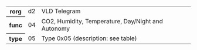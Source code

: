 <table>
    <tr>
      <th>rorg</th>
      <td>d2</td>
      <td>VLD Telegram</td>
    </tr>
    <tr>
      <th>func</th>
      <td>04</td>
      <td>CO2, Humidity, Temperature, Day/Night and Autonomy</td>
    </tr>
    <tr>
      <th>type</th>
      <td>05</td>
      <td>Type 0x05 (description: see table)</td>
    </tr>
  </table>